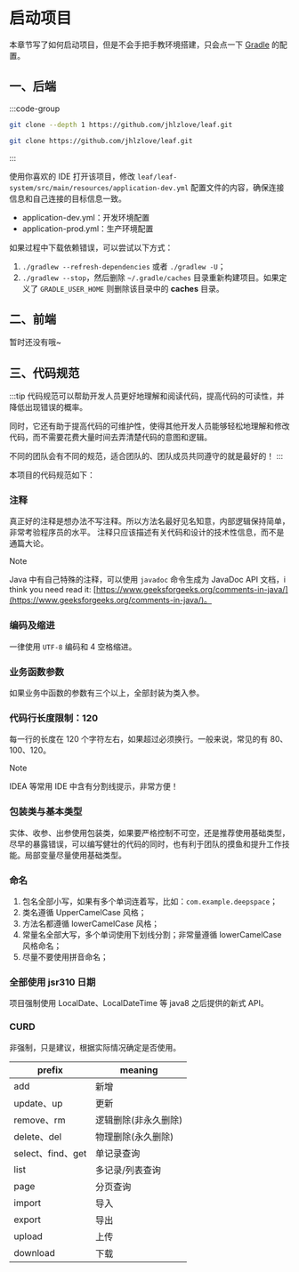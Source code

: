 # 启动项目

本章节写了如何启动项目，但是不会手把手教环境搭建，只会点一下 [Gradle](https://gradle.org/) 的配置。

## 一、后端

:::code-group

```bash [学习或使用]
git clone --depth 1 https://github.com/jhlzlove/leaf.git 
```

```bash [参与完善和开发]
git clone https://github.com/jhlzlove/leaf.git 
```

:::

使用你喜欢的 IDE 打开该项目，修改 `leaf/leaf-system/src/main/resources/application-dev.yml` 配置文件的内容，确保连接信息和自己连接的目标信息一致。

- application-dev.yml：开发环境配置
- application-prod.yml：生产环境配置

如果过程中下载依赖错误，可以尝试以下方式：

1. `./gradlew --refresh-dependencies` 或者 `./gradlew -U`；
2. `./gradlew --stop`，然后删除 `~/.gradle/caches` 目录重新构建项目。如果定义了 `GRADLE_USER_HOME` 则删除该目录中的 **caches** 目录。

## 二、前端

暂时还没有哦~

## 三、代码规范

:::tip
代码规范可以帮助开发人员更好地理解和阅读代码，提高代码的可读性，并降低出现错误的概率。

同时，它还有助于提高代码的可维护性，使得其他开发人员能够轻松地理解和修改代码，而不需要花费大量时间去弄清楚代码的意图和逻辑。

不同的团队会有不同的规范，适合团队的、团队成员共同遵守的就是最好的！
:::

本项目的代码规范如下：

### 注释

真正好的注释是想办法不写注释。所以方法名最好见名知意，内部逻辑保持简单，非常考验程序员的水平。 注释只应该描述有关代码和设计的技术性信息，而不是通篇大论。

> [!NOTE]
> Java 中有自己特殊的注释，可以使用 `javadoc` 命令生成为 JavaDoc API 文档，i think you need read
> it: [https://www.geeksforgeeks.org/comments-in-java/](https://www.geeksforgeeks.org/comments-in-java/)。

### 编码及缩进

一律使用 `UTF-8` 编码和 4 空格缩进。

### 业务函数参数

如果业务中函数的参数有三个以上，全部封装为类入参。

### 代码行长度限制：120

每一行的长度在 120 个字符左右，如果超过必须换行。一般来说，常见的有 80、100、120。

> [!NOTE]
> IDEA 等常用 IDE 中含有分割线提示，非常方便！

### 包装类与基本类型

实体、收参、出参使用包装类，如果要严格控制不可空，还是推荐使用基础类型，尽早的暴露错误，可以编写健壮的代码的同时，也有利于团队的摸鱼和提升工作技能。局部变量尽量使用基础类型。

### 命名

1. 包名全部小写，如果有多个单词连着写，比如：`com.example.deepspace`；
2. 类名遵循 UpperCamelCase 风格；
3. 方法名都遵循 lowerCamelCase 风格；
4. 常量名全部大写，多个单词使用下划线分割；非常量遵循 lowerCamelCase 风格命名；
5. 尽量不要使用拼音命名；

### 全部使用 jsr310 日期

项目强制使用 LocalDate、LocalDateTime 等 java8 之后提供的新式 API。

### CURD

非强制，只是建议，根据实际情况确定是否使用。

| prefix          | meaning     |
|-----------------|-------------|
| add             | 新增          |
| update、up       | 更新          |
| remove、rm       | 逻辑删除(非永久删除) |
| delete、del      | 物理删除(永久删除)  |
| select、find、get | 单记录查询       |
| list            | 多记录/列表查询    |
| page            | 分页查询        |
| import          | 导入          |
| export          | 导出          |
| upload          | 上传          |
| download        | 下载          |
